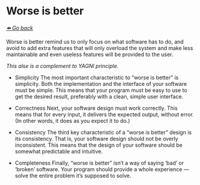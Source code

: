 # Worse is better

*[:arrow_left: Go back](./PRINCIPLES.md)*

Worse is better remind us to only focus on what software has to do, and avoid to add extra features that will only overload the system and make less maintainable and even useless features will be provided to the user.

*This alse is a complement to YAGNI principle.*

- Simplicity
The most important characteristic to “worse is better” is simplicity. Both the implementation and the interface of your software must be simple. This means that your program must be easy to use to get the desired result, preferably with a clean, simple user interface.

- Correctness
Next, your software design must work correctly. This means that for every input, it delivers the expected output, without error. (In other words, it does as you expect it to do.)

- Consistency
The third key characteristic of a “worse is better” design is its consistency. That is, your software design should not be overly inconsistent. This means that the design of your software should be somewhat predictable and intuitive.

- Completeness
Finally, “worse is better” isn’t a way of saying ‘bad’ or ‘broken’ software. Your program should provide a whole experience — solve the entire problem it’s supposed to solve.

